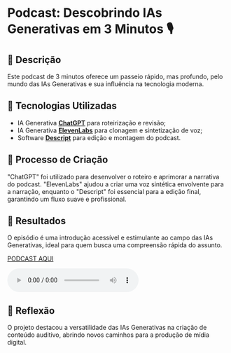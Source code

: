 # Podcast: Descobrindo IAs Generativas em 3 Minutos 🎙️

## 📒 Descrição
Este podcast de 3 minutos oferece um passeio rápido, mas profundo, pelo mundo das IAs Generativas e sua influência na tecnologia moderna.

## 🤖 Tecnologias Utilizadas
- IA Generativa **[ChatGPT](https://chat.openai.com)** para roteirização e revisão;
- IA Generativa **[ElevenLabs](https://www.elevenlabs.io)** para clonagem e sintetização de voz;
- Software **[Descript](https://www.descript.com)** para edição e montagem do podcast.

## 🧐 Processo de Criação
"ChatGPT" foi utilizado para desenvolver o roteiro e aprimorar a narrativa do podcast. "ElevenLabs" ajudou a criar uma voz sintética envolvente para a narração, enquanto o "Descript" foi essencial para a edição final, garantindo um fluxo suave e profissional.

## 🚀 Resultados
O episódio é uma introdução acessível e estimulante ao campo das IAs Generativas, ideal para quem busca uma compreensão rápida do assunto.

[PODCAST AQUI](./podcast/post.md)

<audio controls>
  <source src="./podcast/PodcastIAGenerativa.mp3" type="audio/mpeg">
  Seu navegador não suporta o elemento de áudio.
</audio>

## 💭 Reflexão
O projeto destacou a versatilidade das IAs Generativas na criação de conteúdo auditivo, abrindo novos caminhos para a produção de mídia digital.

